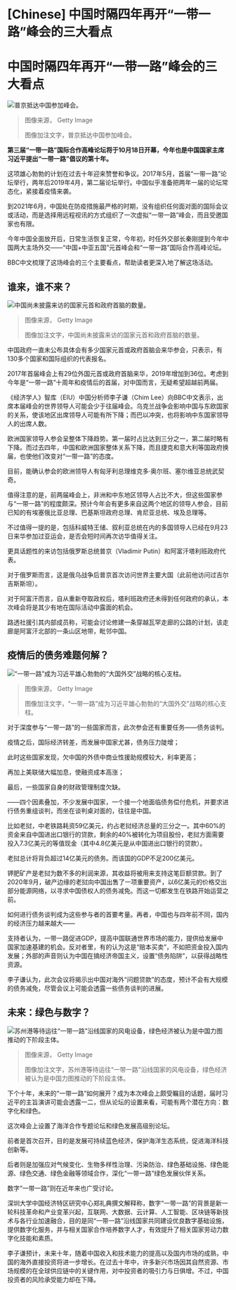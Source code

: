 # [Chinese] 中国时隔四年再开“一带一路”峰会的三大看点

#  中国时隔四年再开“一带一路”峰会的三大看点


![普京抵达中国参加峰会。](_131442332_whatsubject.jpg)

> 图像来源，  Getty Image
>
> 图像加注文字，普京抵达中国参加峰会。

**第三届“一带一路”国际合作高峰论坛将于10月18日开幕，今年也是中国国家主席习近平提出“一带一路”倡议的第十年。**

这项雄心勃勃的计划在过去十年迎来赞誉和争议。2017年5月，首届“一带一路”论坛举行，两年后2019年4月，第二届论坛举行。中国似乎准备把两年一届的论坛常态化，紧接着疫情来袭。

到2021年6月，中国处在防疫措施最严格的时期，没有组织任何面对面的国际会议或活动，而是选择用远程视讯的方式组织了一次虚拟“一带一路”峰会，而且受邀国家也有限。

今年中国全面放开后，日常生活恢复正常，今年初，时任外交部长秦刚提到今年中国两大主场外交——“中国+中亚五国”元首峰会和“一带一路”国际合作高峰论坛。

BBC中文梳理了这场峰会的三个主要看点，帮助读者更深入地了解这场活动。

##  谁来，谁不来？

![中国尚未披露来访的国家元首和政府首脑的数量。](_131442333_whatsubject.jpg)

> 图像来源，  Getty Image
>
> 图像加注文字，中国尚未披露来访的国家元首和政府首脑的数量。

中国政府一直未公布具体会有多少国家元首或政府首脑会来华参会，只表示，有130多个国家和国际组织的代表报名。

2017年首届峰会上有29位外国元首或政府首脑来华，2019年增加到36位。考虑到今年是“一带一路”十周年和疫情后的首届，对中国而言，无疑希望超越前两届。

《经济学人》智库（EIU）中国分析师李子谦（Chim Lee）向BBC中文表示，出席本届峰会的世界领导人可能会少于往届峰会。乌克兰战争会影响中国与东欧国家的关系，使该地区出席领导人可能有所下降；而巴以冲突，也将影响中东国家领导人的出席人数。

欧洲国家领导人参会呈整体下降趋势。第一届时占比达到三分之一，第二届时略有下降。而过去四年，中国和欧洲国家整体关系下降，而且捷克和意大利等国政府换届，也使他们改变对“一带一路”的态度。

目前，能确认参会的欧洲领导人有匈牙利总理维克多‧奥尔班、塞尔维亚总统武契奇。

值得注意的是，前两届峰会上，非洲和中东地区领导人占比不大，但这些国家参与“一带一路”的程度颇深。预计今年会有更多来自这两个地区的领导人参会，目前已知的有埃塞俄比亚总理、巴基斯坦政府总理、肯尼亚总统、埃及总理等。

不过值得一提的是，包括科威特王储、叙利亚总统在内的多国领导人已经在9月23日来华参加过亚运会，是否会短时间再次访华值得关注。

更具话题性的来访包括俄罗斯总统普京（Vladimir Putin）和阿富汗塔利班政府代表。

对于俄罗斯而言，这是俄乌战争后普京首次访问世界主要大国（此前他访问过吉尔吉斯斯坦）。

对于阿富汗而言，自从重新夺取政权后，塔利班政府还未得到任何政府的承认，本次峰会将是其少有地在国际活动中露面的机会。

路透社援引其内部成员称，可能会讨论修建一条穿越瓦罕走廊的公路的计划，该走廊是阿富汗北部的一条山区地带，毗邻中国。

##  疫情后的债务难题何解？

![“一带一路”成为习近平雄心勃勃的“大国外交”战略的核心支柱。](_131043488_whatsubject.jpg)

> 图像来源，  Getty Image
>
> 图像加注文字，“一带一路”成为习近平雄心勃勃的“大国外交”战略的核心支柱。

对于深度参与“一带一路”的一些国家而言，此次参会还有重要任务——债务谈判。

疫情之后，国际经济转差，而发展中国家尤甚，债务压力陡增；

此时这些国家发现，欠中国的外债中商业性援助规模较大，利率更高；

再加上美联储大幅加息，使融资成本高涨；

最后，一些国家自身的财政管理制度欠缺。

——四个因素叠加，不少发展中国家，一个接一个地面临债务偿付危机，并要求进行债务重组谈判，而坐在谈判桌对面的，往往是中国。

比如老挝，中老铁路耗资59亿美元，约占老挝经济总量的三分之一。其中60%的资金来自中国进出口银行的贷款，剩余的40%被转化为项目股份，老挝方面需要投入7.3亿美元的等值现金（其中4.8亿美元是从中国进出口银行的贷款）。

老挝总计将背负超过14亿美元的债务。而该国的GDP不足200亿美元。

钾肥矿产是老挝为数不多的利润来源，其收益将被用来支持这笔巨额贷款。到了2020年9月，破产边缘的老挝向中国出售了一项重要资产，以6亿美元的价格交出部分能源网络，以寻求中国债权人的债务减免。而这一切都发生在铁路开始运营之前。

如何进行债务谈判成为这些参与者的首要考量。再者，中国也与四年前不同，国内的经济压力越来越大——

支持者认为，一带一路促进GDP，提高中国联通世界市场的能力，提供给发展中国家加速基建的机会。反对者里，有的认为这是“赔本买卖”，不如把资金投入国内发展；外部的声音则认为中国在搞经济帝国主义，设置“债务陷阱”，以获得战略性资源。

李子谦认为，此次会议将揭示出中国对海外“问题贷款”的态度，预计不会有大规模的债务减免，尽管会议上可能会透露一些债务谈判的进展。

##  未来：绿色与数字？

![苏州港等待运往“一带一路”沿线国家的风电设备，绿色经济被认为是中国力图推动的下阶段主体。](_131442334_whatsubject.jpg)

> 图像来源，  Getty Image
>
> 图像加注文字，苏州港等待运往“一带一路”沿线国家的风电设备，绿色经济被认为是中国力图推动的下阶段主体。

下个十年，未来的“一带一路”如何展开？成为本次峰会上颇受瞩目的话题，届时习近平的主旨演讲可能会透露一二，但从论坛的设置来看，可能有两个潜在方向：数字化和绿色。

这次峰会上设置了海洋合作专题论坛和绿色发展高级别论坛。

前者是首次召开，目的是发展可持续蓝色经济，保护海洋生态系统，促进海洋科技创新等。

后者则是加强应对气候变化、生物多样性治理、污染防治、绿色基础设施、绿色能源、绿色交通、绿色金融等领域合作，深化“一带一路”绿色发展伙伴关系。

数字“一带一路”则在近年来也广受讨论。

深圳大学中国经济特区研究中心郑礼典撰文解释称，数字“一带一路”的背景是新一轮科技革命和产业变革兴起，互联网、大数据、云计算、人工智能、区块链等新技术与各行业加速融合，目的是同“一带一路”沿线国家共同建设优良数字基础设施，提供数字化服务，并与相关国家合作培养数字人才，有效提升了相关国家劳动力数字化技能和素质。

李子谦预计，未来十年，随着中国收入和技术能力的提高以及国内市场的成熟，中国的海外直接投资将进一步增长。在过去十年中，许多新兴市场因其自然资源、市场规模的在全球供应链中的关键作用，对中投资者的吸引力与日俱增。不过，中国投资者的风险承受能力却在下降。


